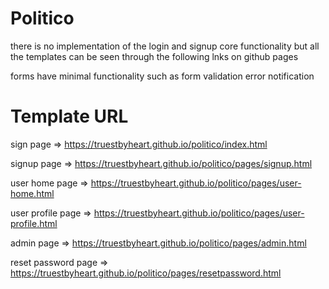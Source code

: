 # Politico

there is no implementation of the login and signup core functionality but all the templates can be seen through the following lnks on github pages

forms have minimal functionality such as
form validation 
error notification
# Template URL
sign page => https://truestbyheart.github.io/politico/index.html

signup page => https://truestbyheart.github.io/politico/pages/signup.html

user home page => https://truestbyheart.github.io/politico/pages/user-home.html

user profile page => https://truestbyheart.github.io/politico/pages/user-profile.html

admin page => https://truestbyheart.github.io/politico/pages/admin.html

reset password page => https://truestbyheart.github.io/politico/pages/resetpassword.html
